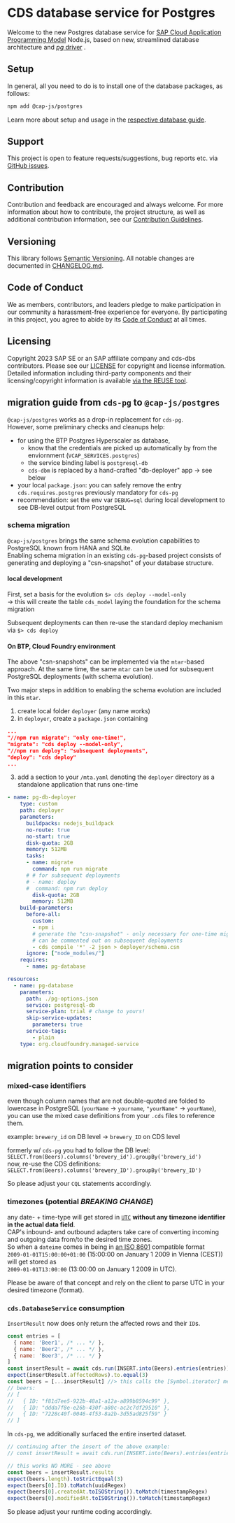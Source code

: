 # CDS database service for Postgres

Welcome to the new Postgres database service for [SAP Cloud Application Programming Model](https://cap.cloud.sap) Node.js, based on new, streamlined database architecture and [*pg* driver](https://www.npmjs.com/package/pg) .

## Setup

In general, all you need to do is to install one of the database packages, as follows:

```sh
npm add @cap-js/postgres
```

Learn more about setup and usage in the [respective database guide](https://cap.cloud.sap/docs/guides/databases-postgres).

## Support

This project is open to feature requests/suggestions, bug reports etc. via [GitHub issues](https://github.com/cap-js/cds-dbs/issues).

## Contribution

Contribution and feedback are encouraged and always welcome. For more information about how to contribute, the project structure, as well as additional contribution information, see our [Contribution Guidelines](CONTRIBUTING.md).

## Versioning

This library follows [Semantic Versioning](https://semver.org/).
All notable changes are documented in [CHANGELOG.md](CHANGELOG.md).

## Code of Conduct

We as members, contributors, and leaders pledge to make participation in our community a harassment-free experience for everyone. By participating in this project, you agree to abide by its [Code of Conduct](CODE_OF_CONDUCT.md) at all times.

## Licensing

Copyright 2023 SAP SE or an SAP affiliate company and cds-dbs contributors. Please see our [LICENSE](LICENSE) for copyright and license information. Detailed information including third-party components and their licensing/copyright information is available [via the REUSE tool](https://api.reuse.software/info/github.com/cap-js/cds-dbs).

## migration guide from `cds-pg` to `@cap-js/postgres`

`@cap-js/postgres` works as a drop-in replacement for `cds-pg`.  
However, some preliminary checks and cleanups help:

- for using the BTP Postgres Hyperscaler as database, 
  - know that the credentials are picked up automatically by from the enviornment (`VCAP_SERVICES.postgres`)
  - the service binding label is `postgresql-db`
  - `cds-dbm` is replaced by a hand-crafted "db-deployer" app &rarr; see below
- your local `package.json`: you can safely remove the entry `cds.requires.postgres` previously mandatory for `cds-pg`
- recommendation: set the env var `DEBUG=sql` during local development to see DB-level output from PostgreSQL

### schema migration

`@cap-js/postgres` brings the same schema evolution capabilities to PostgreSQL known from HANA and SQLite.  
Enabling schema migration in an existing `cds-pg`-based project consists of generating and deploying a "csn-snapshot" of your database structure.

#### local development

First, set a basis for the evolution
`$> cds deploy --model-only`  
&rarr; this will create the table `cds_model` laying the foundation for the schema migration

Subsequent deployments can then re-use the standard deploy mechanism via `$> cds deploy`

#### On BTP, Cloud Foundry environment

The above "csn-snapshots" can be implemented via the `mtar`-based approach. At the same time, the same `mtar` can be used for subsequent PostgreSQL deployments (with schema evolution).

Two major steps in addition to enabling the schema evolution are included in this `mtar`.

1. create local folder `deployer` (any name works)
2. in `deployer`, create a `package.json` containing

  ```json
  ...
  "//npm run migrate": "only one-time!",
  "migrate": "cds deploy --model-only",
  "//npm run deploy": "subsequent deployments",
  "deploy": "cds deploy"
  ...
  ```

3. add a section to your `/mta.yaml` denoting the `deployer` directory as a standalone application that runs one-time

```yaml
- name: pg-db-deployer
    type: custom
    path: deployer
    parameters:
      buildpacks: nodejs_buildpack
      no-route: true
      no-start: true
      disk-quota: 2GB
      memory: 512MB
      tasks:
      - name: migrate
        command: npm run migrate
      # # for subsequent deployments
      # - name: deploy
      #  command: npm run deploy
        disk-quota: 2GB
        memory: 512MB
    build-parameters:
      before-all:
        custom: 
        - npm i
        # generate the "csn-snapshot" - only necessary for one-time migration,
        # can be commented out on subsequent deployments
        - cds compile '*' -2 json > deployer/schema.csn
      ignore: ["node_modules/"]
    requires:
      - name: pg-database

resources:
  - name: pg-database
    parameters:
      path: ./pg-options.json
      service: postgresql-db
      service-plan: trial # change to yours!
      skip-service-updates:
        parameters: true
      service-tags:
        - plain
    type: org.cloudfoundry.managed-service
```

## migration points to consider

### mixed-case identifiers

even though column names that are not double-quoted are folded to lowercase in PostgreSQL (`yourName` -> `yourname`, `"yourName"` -> `yourName`),  
you can use the mixed case definitions from your `.cds` files to reference them.  

example: `brewery_id` on DB level -> `brewery_ID` on CDS level

formerly w/ `cds-pg` you had to follow the DB level: `SELECT.from(Beers).columns('brewery_id').groupBy('brewery_id')`  
now, re-use the CDS definitions: `SELECT.from(Beers).columns('brewery_ID').groupBy('brewery_ID')`

So please adjust your `CQL` statements accordingly.

### timezones (potential _**BREAKING CHANGE**_)

any date- + time-type will get stored in [`UTC`](https://en.wikipedia.org/wiki/Coordinated_Universal_Time) **without any timezone identifier in the actual data field**.  
CAP's inbound- and outbound adapters take care of converting incoming and outgoing data from/to the desired time zones.  
So when a `dateime` comes in being in [an ISO 8601](https://en.wikipedia.org/wiki/ISO_8601) compatible format  
  `2009-01-01T15:00:00+01:00` (15:00:00 on January 1 2009 in Vienna (CEST))  
will get stored as  
  `2009-01-01T13:00:00` (13:00:00 on January 1 2009 in UTC).

Please be aware of that concept and rely on the client to parse UTC in your desired timezone (format).

### `cds.DatabaseService` consumption

`InsertResult` now does only return the affected rows and their `ID`s.

```js
const entries = [
  { name: 'Beer1', /* ... */ },
  { name: 'Beer2', /* ... */ },
  { name: 'Beer3', /* ... */ }
]
const insertResult = await cds.run(INSERT.into(Beers).entries(entries))
expect(insertResult.affectedRows).to.equal(3)
const beers = [...insertResult] //> this calls the [Symbol.iterator] method of the insert result
// beers:
// [ 
//   { ID: "f81d7ee5-922b-48a1-a12a-a899b8594c99" }, 
//   { ID: "ddda7f8e-e26b-430f-a80c-ac2c7df29510" },
//   { ID: "7228c40f-0046-4f53-8a2b-3d55ad825f59" }
// ]
```

In `cds-pg`, we additionally surfaced the entire inserted dataset.

```js
// continuing after the insert of the above example:
// const insertResult = await cds.run(INSERT.into(Beers).entries(entries))

// this works NO MORE - see above
const beers = insertResult.results
expect(beers.length).toStrictEqual(3)
expect(beers[0].ID).toMatch(uuidRegex)
expect(beers[0].createdAt.toISOString()).toMatch(timestampRegex)
expect(beers[0].modifiedAt.toISOString()).toMatch(timestampRegex)
```

So please adjust your runtime coding accordingly.
